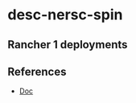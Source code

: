 # desc-nersc-spin

## Rancher 1 deployments


## References
* [Doc](https://docs.nersc.gov/services/spin/rancher1/getting_started/)
